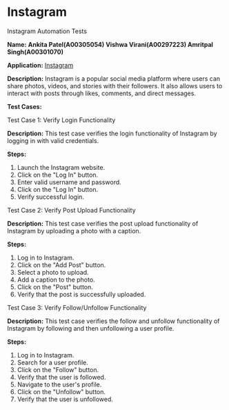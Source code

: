 # Instagram
Instagram Automation Tests

**Name:**
      **Ankita Patel(A00305054) 
      Vishwa Virani(A00297223)
      Amritpal Singh(A00301070)**

**Application:**
[Instagram](https://www.instagram.com/)

**Description:**
Instagram is a popular social media platform where users can share photos, videos, and stories with their followers. It also allows users to interact with posts through likes, comments, and direct messages.

**Test Cases:**

Test Case 1: Verify Login Functionality

**Description:** This test case verifies the login functionality of Instagram by logging in with valid credentials.

**Steps:**
  1. Launch the Instagram website.
  2. Click on the "Log In" button.
  3. Enter valid username and password.
  4. Click on the "Log In" button.
  5. Verify successful login.

Test Case 2: Verify Post Upload Functionality

**Description:** This test case verifies the post upload functionality of Instagram by uploading a photo with a caption.

**Steps:**
  1. Log in to Instagram.
  2. Click on the "Add Post" button.
  3. Select a photo to upload.
  4. Add a caption to the photo.
  5. Click on the "Post" button.
  6. Verify that the post is successfully uploaded.

Test Case 3: Verify Follow/Unfollow Functionality

**Description:** This test case verifies the follow and unfollow functionality of Instagram by following and then unfollowing a user profile.

**Steps:**
  1. Log in to Instagram.
  2. Search for a user profile.
  3. Click on the "Follow" button.
  4. Verify that the user is followed.
  5. Navigate to the user's profile.
  6. Click on the "Unfollow" button.
  7. Verify that the user is unfollowed.
